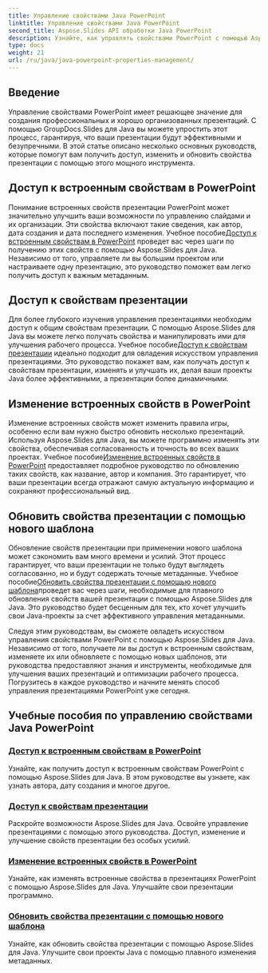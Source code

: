 ```yaml
---
title: Управление свойствами Java PowerPoint
linktitle: Управление свойствами Java PowerPoint
second_title: Aspose.Slides API обработки Java PowerPoint
description: Узнайте, как управлять свойствами PowerPoint с помощью Aspose.Slides для Java. Получите доступ к свойствам, измените и обновите их без особых усилий с помощью наших подробных руководств.
type: docs
weight: 21
url: /ru/java/java-powerpoint-properties-management/
---
```


## Введение

Управление свойствами PowerPoint имеет решающее значение для создания профессиональных и хорошо организованных презентаций. С помощью GroupDocs.Slides для Java вы можете упростить этот процесс, гарантируя, что ваши презентации будут эффективными и безупречными. В этой статье описано несколько основных руководств, которые помогут вам получить доступ, изменить и обновить свойства презентации с помощью этого мощного инструмента.

## Доступ к встроенным свойствам в PowerPoint

Понимание встроенных свойств презентации PowerPoint может значительно улучшить ваши возможности по управлению слайдами и их организации. Эти свойства включают такие сведения, как автор, дата создания и дата последнего изменения. Учебное пособие[Доступ к встроенным свойствам в PowerPoint](./access-built-in-properties-powerpoint/) проведет вас через шаги по получению этих свойств с помощью Aspose.Slides для Java. Независимо от того, управляете ли вы большим проектом или настраиваете одну презентацию, это руководство поможет вам легко получить доступ к важным метаданным.

## Доступ к свойствам презентации

 Для более глубокого изучения управления презентациями необходим доступ к общим свойствам презентации. С помощью Aspose.Slides для Java вы можете легко получать свойства и манипулировать ими для улучшения рабочего процесса. Учебное пособие[Доступ к свойствам презентации](./access-presentation-properties/) идеально подходит для овладения искусством управления презентациями. Это руководство покажет вам, как получать доступ к свойствам презентации, изменять и улучшать их, делая ваши проекты Java более эффективными, а презентации более динамичными.

## Изменение встроенных свойств в PowerPoint

 Изменение встроенных свойств может изменить правила игры, особенно если вам нужно быстро обновить несколько презентаций. Используя Aspose.Slides для Java, вы можете программно изменять эти свойства, обеспечивая согласованность и точность во всех ваших проектах. Учебное пособие[Изменение встроенных свойств в PowerPoint](./modify-built-in-properties-powerpoint/) предоставляет подробное руководство по обновлению таких свойств, как название, автор и компания. Это гарантирует, что ваши презентации всегда отражают самую актуальную информацию и сохраняют профессиональный вид.

## Обновить свойства презентации с помощью нового шаблона

 Обновление свойств презентации при применении нового шаблона может сэкономить вам много времени и усилий. Этот процесс гарантирует, что ваши презентации не только будут выглядеть согласованно, но и будут содержать точные метаданные. Учебное пособие[Обновить свойства презентации с помощью нового шаблона](./update-presentation-properties-new-template/)проведет вас через шаги, необходимые для плавного обновления свойств вашей презентации с помощью Aspose.Slides для Java. Это руководство будет бесценным для тех, кто хочет улучшить свои Java-проекты за счет эффективного управления метаданными.

Следуя этим руководствам, вы сможете овладеть искусством управления свойствами PowerPoint с помощью Aspose.Slides для Java. Независимо от того, получаете ли вы доступ к встроенным свойствам, изменяете их или обновляете с помощью новых шаблонов, эти руководства предоставляют знания и инструменты, необходимые для улучшения ваших презентаций и оптимизации рабочего процесса. Погрузитесь в каждое руководство и начните менять способ управления презентациями PowerPoint уже сегодня.
## Учебные пособия по управлению свойствами Java PowerPoint
### [Доступ к встроенным свойствам в PowerPoint](./access-built-in-properties-powerpoint/)
Узнайте, как получить доступ к встроенным свойствам PowerPoint с помощью Aspose.Slides для Java. В этом руководстве вы узнаете, как узнать автора, дату создания и многое другое.
### [Доступ к свойствам презентации](./access-presentation-properties/)
Раскройте возможности Aspose.Slides для Java. Освойте управление презентациями с помощью этого руководства. Доступ, изменение и улучшение свойств презентации без особых усилий.
### [Изменение встроенных свойств в PowerPoint](./modify-built-in-properties-powerpoint/)
Узнайте, как изменять встроенные свойства в презентациях PowerPoint с помощью Aspose.Slides для Java. Улучшайте свои презентации программно.
### [Обновить свойства презентации с помощью нового шаблона](./update-presentation-properties-new-template/)
Узнайте, как обновить свойства презентации с помощью Aspose.Slides для Java. Улучшите свои проекты Java с помощью плавного изменения метаданных.